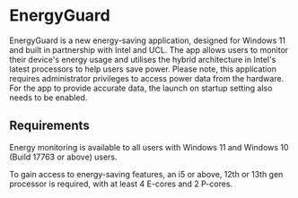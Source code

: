 # EnergyGuard

EnergyGuard is a new energy-saving application, designed for Windows 11 and built in partnership with Intel and UCL. The app allows users to monitor their device's energy usage and utilises the hybrid architecture in Intel's latest processors to help users save power. Please note, this application requires administrator privileges to access power data from the hardware. For the app to provide accurate data, the launch on startup setting also needs to be enabled.

## Requirements

Energy monitoring is available to all users with Windows 11 and Windows 10 (Build 17763 or above) users.

To gain access to energy-saving features, an i5 or above, 12th or 13th gen processor is required, with at least 4 E-cores and 2 P-cores.